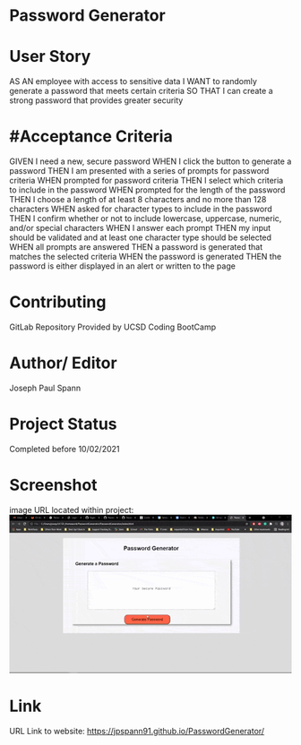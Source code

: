 # Password Generator

# User Story
AS AN employee with access to sensitive data
I WANT to randomly generate a password that meets certain criteria
SO THAT I can create a strong password that provides greater security

# #Acceptance Criteria
GIVEN I need a new, secure password
WHEN I click the button to generate a password
THEN I am presented with a series of prompts for password criteria
WHEN prompted for password criteria
THEN I select which criteria to include in the password
WHEN prompted for the length of the password
THEN I choose a length of at least 8 characters and no more than 128 characters
WHEN asked for character types to include in the password
THEN I confirm whether or not to include lowercase, uppercase, numeric, and/or special characters
WHEN I answer each prompt
THEN my input should be validated and at least one character type should be selected
WHEN all prompts are answered
THEN a password is generated that matches the selected criteria
WHEN the password is generated
THEN the password is either displayed in an alert or written to the page


# Contributing
GitLab Repository Provided by UCSD Coding BootCamp

# Author/ Editor
Joseph Paul Spann

# Project Status
Completed before 10/02/2021

# Screenshot
image URL located within project: ![alt text](./assets/images/password.gif)

# Link
URL Link to website: https://jpspann91.github.io/PasswordGenerator/